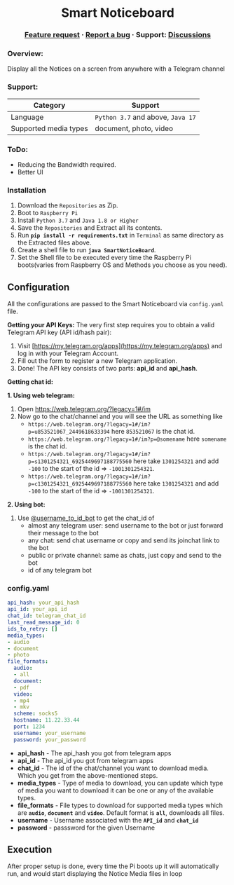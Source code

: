 
<h1 align="center">Smart Noticeboard</h1>


<h3 align="center">
  <a href="https://mail.google.com/mail/u/0/?fs=1&to=abhisek.pandey.1289@gmail.com&su=Feature%20Request%20for%20Smart%20NoticeBoard&body=I%20would%20like%20that%20you%20would%20include%20&bcc=pandey240600@gmail.com&tf=cm">Feature request</a>
  <span> · </span>
  <a href="https://mail.google.com/mail/u/0/?fs=1&to=abhisek.pandey.1289@gmail.com&su=Bug%20Detected%20in%20Smart%20NoticeBoard&body=I%20saw%20this%20bug%20&bcc=pandey240600@gmail.com&tf=cm">Report a bug</a>
  <span> · </span>
  Support: <a href="https://t.me/abhisekJii">Discussions</a>

</h3>

### Overview:
Display all the Notices on a screen from anywhere with a Telegram channel
### Support:
| Category | Support |
|--|--|
|Language | `Python 3.7` and above,  `Java 17`|
|Supported media types|   document, photo, video|

### ToDo:
- Reducing the Bandwidth required.
- Better UI

### Installation

1. Download the ` Repositories ` as Zip. 
2. Boot to `Raspberry Pi` 
3. Install `Python 3.7` and `Java 1.8 or Higher`
4. Save the ` Repositories ` and Extract all its contents.
5. Run **` pip install -r requirements.txt `** in `Terminal` as same directory as the Extracted files above.
6. Create a shell file to run **` java SmartNoticeBoard `**.
7. Set the Shell file to be executed every time the Raspberry Pi boots(varies from Raspberry OS and Methods you choose as you need).

## Configuration

All the configurations are  passed to the Smart Noticeboard via `config.yaml` file.

**Getting your API Keys:**
The very first step requires you to obtain a valid Telegram API key (API id/hash pair):
1.  Visit  [https://my.telegram.org/apps](https://my.telegram.org/apps)  and log in with your Telegram Account.
2.  Fill out the form to register a new Telegram application.
3.  Done! The API key consists of two parts:  **api_id**  and  **api_hash**.


**Getting chat id:**

**1. Using web telegram:**
1. Open https://web.telegram.org/?legacy=1#/im
2. Now go to the chat/channel and you will see the URL as something like
	- `https://web.telegram.org/?legacy=1#/im?p=u853521067_2449618633394` here `853521067` is the chat id.
	- `https://web.telegram.org/?legacy=1#/im?p=@somename` here `somename` is the chat id.
	- `https://web.telegram.org/?legacy=1#/im?p=s1301254321_6925449697188775560` here take `1301254321` and add `-100` to the start of the id => `-1001301254321`.
	- `https://web.telegram.org/?legacy=1#/im?p=c1301254321_6925449697188775560` here take `1301254321` and add `-100` to the start of the id => `-1001301254321`.


**2. Using bot:**
1. Use [@username_to_id_bot](https://t.me/username_to_id_bot) to get the chat_id of
    - almost any telegram user: send username to the bot or just forward their message to the bot
    - any chat: send chat username or copy and send its joinchat link to the bot
    - public or private channel: same as chats, just copy and send to the bot
    - id of any telegram bot


### config.yaml
```yaml
api_hash: your_api_hash
api_id: your_api_id
chat_id: telegram_chat_id
last_read_message_id: 0
ids_to_retry: []
media_types:
- audio
- document
- photo
file_formats:
  audio:
  - all
  document:
  - pdf
  video:
  - mp4
  - mkv
  scheme: socks5
  hostname: 11.22.33.44
  port: 1234
  username: your_username
  password: your_password
```


- **api_hash**  - The api_hash you got from telegram apps
- **api_id** - The api_id you got from telegram apps
- **chat_id** -  The id of the chat/channel you want to download media. Which you get from the above-mentioned steps.
- **media_types** - Type of media to download, you can update which type of media you want to download it can be one or any of the available types.
- **file_formats** - File types to download for supported media types which are **`audio`**, **`document`** and **`video`**. Default format is **`all`**, downloads all files.
- **username** - Username associated with the **`API_id`** and **`chat_id`**
- **password** - passsword for the given Username

## Execution
After proper setup is done, every time the Pi boots up it will automatically run, and would start displaying the Notice Media files in loop







